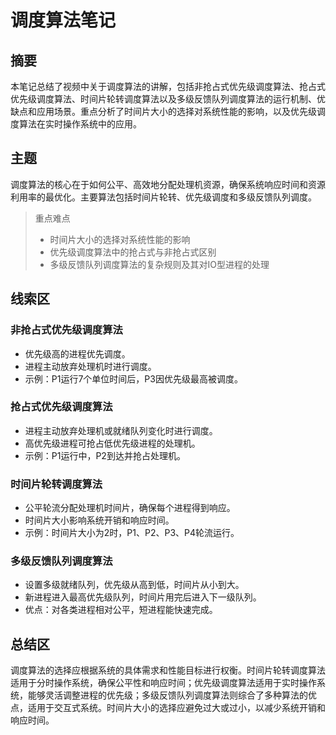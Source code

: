 # 调度算法笔记

## 摘要

本笔记总结了视频中关于调度算法的讲解，包括非抢占式优先级调度算法、抢占式优先级调度算法、时间片轮转调度算法以及多级反馈队列调度算法的运行机制、优缺点和应用场景。重点分析了时间片大小的选择对系统性能的影响，以及优先级调度算法在实时操作系统中的应用。

## 主题

调度算法的核心在于如何公平、高效地分配处理机资源，确保系统响应时间和资源利用率的最优化。主要算法包括时间片轮转、优先级调度和多级反馈队列调度。

> 重点难点
>
> - 时间片大小的选择对系统性能的影响
> - 优先级调度算法中的抢占式与非抢占式区别
> - 多级反馈队列调度算法的复杂规则及其对IO型进程的处理

## 线索区

### 非抢占式优先级调度算法
- 优先级高的进程优先调度。
- 进程主动放弃处理机时进行调度。
- 示例：P1运行7个单位时间后，P3因优先级最高被调度。

### 抢占式优先级调度算法
- 进程主动放弃处理机或就绪队列变化时进行调度。
- 高优先级进程可抢占低优先级进程的处理机。
- 示例：P1运行中，P2到达并抢占处理机。

### 时间片轮转调度算法
- 公平轮流分配处理机时间片，确保每个进程得到响应。
- 时间片大小影响系统开销和响应时间。
- 示例：时间片大小为2时，P1、P2、P3、P4轮流运行。

### 多级反馈队列调度算法
- 设置多级就绪队列，优先级从高到低，时间片从小到大。
- 新进程进入最高优先级队列，时间片用完后进入下一级队列。
- 优点：对各类进程相对公平，短进程能快速完成。

## 总结区

调度算法的选择应根据系统的具体需求和性能目标进行权衡。时间片轮转调度算法适用于分时操作系统，确保公平性和响应时间；优先级调度算法适用于实时操作系统，能够灵活调整进程的优先级；多级反馈队列调度算法则综合了多种算法的优点，适用于交互式系统。时间片大小的选择应避免过大或过小，以减少系统开销和响应时间。